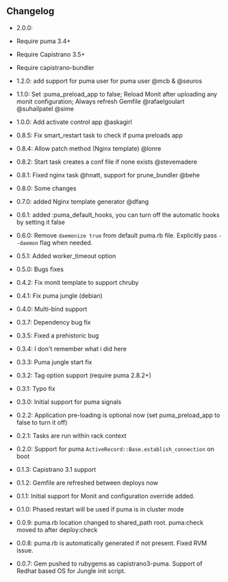 ## Changelog
- 2.0.0: 
 - Require puma 3.4+
 - Require Capistrano 3.5+
 - Require capistrano-bundler
 
- 1.2.0: add support for puma user for puma user @mcb & @seuros
- 1.1.0: Set :puma_preload_app to false; Reload Monit after uploading any monit configuration; Always refresh Gemfile @rafaelgoulart @suhailpatel @sime
- 1.0.0: Add activate control app @askagirl
- 0.8.5: Fix smart_restart task to check if puma preloads app
- 0.8.4: Allow patch method (Nginx template) @lonre
- 0.8.2: Start task creates a conf file if none exists @stevemadere
- 0.8.1: Fixed nginx task @hnatt, support for prune_bundler @behe
- 0.8.0: Some changes
- 0.7.0: added Nginx template generator  @dfang
- 0.6.1: added :puma_default_hooks, you can turn off the automatic hooks by setting it false
- 0.6.0: Remove `daemonize true` from default puma.rb file. Explicitly pass `--daemon` flag when needed.
- 0.5.1: Added worker_timeout option
- 0.5.0: Bugs fixes
- 0.4.2: Fix monit template to support chruby
- 0.4.1: Fix puma jungle (debian)
- 0.4.0: Multi-bind support
- 0.3.7: Dependency bug fix
- 0.3.5: Fixed a prehistoric bug
- 0.3.4: I don't remember what i did here
- 0.3.3: Puma jungle start fix
- 0.3.2: Tag option support (require puma  2.8.2+)
- 0.3.1: Typo fix
- 0.3.0: Initial support for puma signals
- 0.2.2: Application pre-loading is optional now (set puma_preload_app to false to turn it off)
- 0.2.1: Tasks are run within rack context
- 0.2.0: Support for puma `ActiveRecord::Base.establish_connection` on
  boot
- 0.1.3: Capistrano 3.1 support
- 0.1.2: Gemfile are refreshed between deploys now
- 0.1.1: Initial support for Monit and configuration override added.
- 0.1.0: Phased restart will be used if puma is in cluster mode
- 0.0.9: puma.rb location changed to shared_path root. puma:check moved to after deploy:check
- 0.0.8: puma.rb is automatically generated if not present. Fixed RVM issue.
- 0.0.7: Gem pushed to rubygems as capistrano3-puma. Support of Redhat based OS for Jungle init script.
